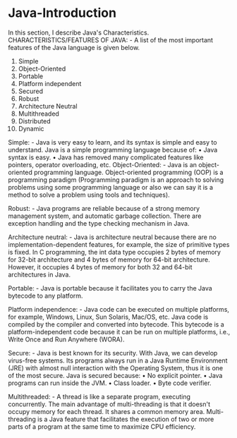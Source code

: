 # Java-Introduction
In this section, I describe Java's Characteristics.
CHARACTERISTICS/FEATURES OF JAVA: - A list of the most important features of the Java language is given below.
1.	Simple
2.	Object-Oriented
3.	Portable
4.	Platform independent
5.	Secured
6.	Robust
7.	Architecture Neutral
8.	Multithreaded
9.	Distributed
10.	Dynamic

Simple: - Java is very easy to learn, and its syntax is simple and easy to understand. Java is a simple programming language because of:
•	Java syntax is easy.
•	Java has removed many complicated features like pointers, operator overloading, etc.
Object-Oriented: - Java is an object-oriented programming language. Object-oriented programming (OOP) is a programming paradigm (Programming paradigm is an approach to solving problems using some programming language or also we can say it is a method to solve a problem using tools and techniques). 

Robust: - Java programs are reliable because of a strong memory management system, and automatic garbage collection. There are exception handling and the type checking mechanism in Java.

Architecture neutral: - Java is architecture neutral because there are no implementation-dependent features, for example, the size of primitive types is fixed. In C programming, the int data type occupies 2 bytes of memory for 32-bit architecture and 4 bytes of memory for 64-bit architecture. However, it occupies 4 bytes of memory for both 32 and 64-bit architectures in Java.

Portable: - Java is portable because it facilitates you to carry the Java bytecode to any platform.

Platform independence: - Java code can be executed on multiple platforms, for example, Windows, Linux, Sun Solaris, Mac/OS, etc. Java code is compiled by the compiler and converted into bytecode. This bytecode is a platform-independent code because it can be run on multiple platforms, i.e., Write Once and Run Anywhere (WORA).
 

Secure: - Java is best known for its security. With Java, we can develop virus-free systems. Its programs always run in a Java Runtime Environment (JRE) with almost null interaction with the Operating System, thus it is one of the most secure. Java is secured because:
•	No explicit pointer.
•	Java programs can run inside the JVM.
•	Class loader.
•	Byte code verifier.

Multithreaded: - A thread is like a separate program, executing concurrently. The main advantage of multi-threading is that it doesn't occupy memory for each thread. It shares a common memory area. Multi-threading is a Java feature that facilitates the execution of two or more parts of a program at the same time to maximize CPU efficiency. 



